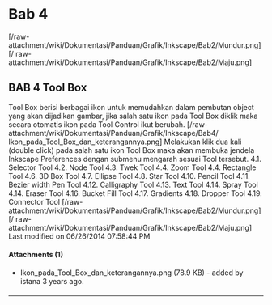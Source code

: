 # Bab 4
[/raw-attachment/wiki/Dokumentasi/Panduan/Grafik/Inkscape/Bab2/Mundur.png] [/
raw-attachment/wiki/Dokumentasi/Panduan/Grafik/Inkscape/Bab2/Maju.png]
## BAB 4 Tool Box
Tool Box berisi berbagai ikon untuk memudahkan dalam pembutan object yang akan
dijadikan gambar, jika salah satu ikon pada Tool Box diklik maka secara
otomatis ikon pada Tool Control ikut berubah.
[/raw-attachment/wiki/Dokumentasi/Panduan/Grafik/Inkscape/Bab4/
Ikon_pada_Tool_Box_dan_keterangannya.png]
Melakukan klik dua kali (double click) pada salah satu ikon Tool Box maka akan
membuka jendela Inkscape Preferences dengan submenu mengarah sesuai Tool
tersebut.
4.1. Selector Tool
4.2. Node Tool
4.3. Twek Tool
4.4. Zoom Tool
4.4. Rectangle Tool
4.6. 3D Box Tool
4.7. Ellipse Tool
4.8. Star Tool
4.10. Pencil Tool
4.11. Bezier width Pen Tool
4.12. Calligraphy Tool
4.13. Text Tool
4.14. Spray Tool
4.14. Eraser Tool
4.16. Bucket Fill Tool
4.17. Gradients
4.18. Dropper Tool
4.19. Connector Tool
[/raw-attachment/wiki/Dokumentasi/Panduan/Grafik/Inkscape/Bab2/Mundur.png] [/
raw-attachment/wiki/Dokumentasi/Panduan/Grafik/Inkscape/Bab2/Maju.png]
Last modified on 06/26/2014 07:58:44 PM
#### Attachments (1)
  * Ikon_pada_Tool_Box_dan_keterangannya.png​ (78.9 KB) - added by istana 3
      years ago.
#### 
    
 
 
 
 
 
---
 
